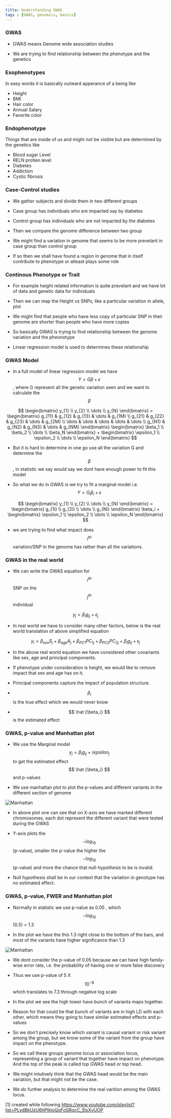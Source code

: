 ```yaml
---
title: Understanding GWAS
tags : [GWAS, genomics, basics]
---
```



### GWAS 

- GWAS means Genome wide association studies 

- We are trying to find relationship between the phenotype and the genetics 

### Exophenotypes

In easy words it is basically outward apperance of a being like 
- Height
- BMI
- Hair color  
- Annual Salary 
- Favorite color 

### Endophenotype 

Things that are inside of us and might not be visible but are determined by the genetics like

- Blood sugar Level 
- RELN protien level 
- Diabetes
- Addiction 
- Cystic fibrosis


### Case-Control studies 

- We gather subjects and divide them in two different groups

- Case group has individuals who are impacted say by diabetes 

- Control group has individuals who are not impacted by the diabetes 

- Then we compare the genome difference between two group

- We might find a variation in genome that seems to be more prevelant in case group than control group

- If so then we shall have found a region in genome that in itself contribute to phenotype or atleast plays some role 


### Continous Phenotype or Trait

- For example height related information is quite prevelant and we have lot of data and genetic data for individuals

- Then we can map the Height vs SNPs, like a particular variation in allele, plot 

- We might find that people who have less copy of particular SNP in their genome are shorter than people who have more copies 

- So basically GWAS is trying to find relationship between the genome variation and the pheonotype 

- Linear regression model is used to determines these relationship 

### GWAS Model 

- In a full model of linear regression model we have $$ Y = G\beta + \epsilon $$, where G represent all the genetic variation seen and we want to calculate the $$ \beta $$ 

$$ 
\begin{bmatrix} y_{1} \\ y_{2} \\ \dots \\ y_{N} \end{bmatrix} = 
\begin{bmatrix} g_{11} & g_{12} & g_{13} & \dots & g_{1M} \\ 
g_{21} & g_{22} & g_{23} & \dots & g_{2M} \\ 
\dots  & \dots  & \dots  & \dots & \dots  \\ 
g_{N1} & g_{N2} & g_{N3} & \dots & g_{NM} \end{bmatrix} 
\begin{bmatrix} \beta_1 \\ \beta_2 \\ \dots \\ \beta_N  \end{bmatrix}
+
\begin{bmatrix} \epsilon_1 \\ \epsilon_2 \\ \dots \\ \epsilon_N \end{bmatrix} 
$$

- But it is hard to determine in one go use all the variation G and determine the $$ \beta $$, in statistic we say would say we dont have enough power to fit this model

- So what we do in GWAS is we try to fit a marginal model i.e. $$ Y = G_i\beta_i + \epsilon $$

$$ 
\begin{bmatrix} y_{1} \\ y_{2} \\ \dots \\ y_{N} \end{bmatrix} = 
\begin{bmatrix} g_{1i} \\ g_{2i} \\ \dots \\ g_{Ni}  \end{bmatrix} \beta_i +
\begin{bmatrix} \epsilon_1 \\ \epsilon_2 \\ \dots \\ \epsilon_N \end{bmatrix} $$

- we are trying to find what impact does $$i^{th} $$ variation/SNP in the genome has rather than all the variations.


### GWAS in the real world  

- We can write the GWAS equation for $$i^{th} $$ SNP on the $$ j^{th} $$ individual 

$$ y_j = \beta_i g_{ij} + \epsilon_j $$

- In real world we have to consider many other factors, below is the real world translation of above simplified equation 

$$ y_i = \beta_{sex}S_j + \beta_{age}A_j + \beta_{PC1}PC_{1j} + \beta_{PC2}PC_{2j} + \beta_ig_{ij} + \epsilon_j  $$

- In the above real world equation we have considered other covariants like sex, age and principal components. 

- If phenotype under consideration is height, we would like to remove impact that sex and age has on it. 

- Principal components capture the impact of population structure. 

- $$\beta_i$$ is the true effect which we would never know 

- $$ \hat {\beta_i} $$ is the estimated effect 

### GWAS, p-value and Manhattan plot 

- We use the Marginal model $$ y_j = \beta_i g_{ij} + /epsilon_j $$ to get the estimated effect $$ \hat {\beta_i} $$ and p-values

- We use manhattan plot to plot the p-values and different variants in the different section of genome 

![Manhattan](https://webhash.github.io/img/Manhattan_Plot.png "Manhattan Plot")

- In above plot one can see that on X-axis we have marked different chromosomes, each dot represent the different variant that were tested during the GWAS

- Y-axis plots the $$-log_{10}$$(p-value), smaller the p-value the higher the $$-log_{10}$$(p-value) and more the chance that null-hypothesis to be is invalid.

- Null hypothesis shall be in our context that the variation in genotype has no estimated effect.

### GWAS, p-value, FWER and Manhattan plot 

- Normally in statistic we use p-value as 0.05 , which $$-log_{10}$$(0.5) = 1.3 

- In the plot we have the this 1.3 right close to the bottom of the bars, and most of the variants have higher significance than 1.3 

![Manhattan](https://webhash.github.io/img/Manhattan_Plot.png "Manhattan Plot")

- We dont consider the p-value of 0.05 because we can have high family-wise error rate, i.e. the probability of having one or more false discovery 

- Thus we use p-value of 5 X $$10^{-8}$$ which translates to 7.3 through negative log scale 

- In the plot we see the high tower have bunch of variants maps together.

- Reason for that could be that bunch of variants are in high LD with each other, which means they going to have similar estimated effects and p-values

- So we don't precisely know which variant is causal variant or risk variant among the group, but we know some of the variant from the group have impact on the phenotype.

- So we call these groups genome locus or association locus, representing a group of variant that together have impact on phenotype. And the top of the peak is called top GWAS head or top head. 

- We might intutively think that the GWAS head would be the main variation, but that might not be the case.

- We do further analysis to determine the real varition among the GWAS locus.  




[1] created while following https://www.youtube.com/playlist?list=PLvdBkUzU6hPIkloQgFoSRqcC_SlsXvUOP 

 
